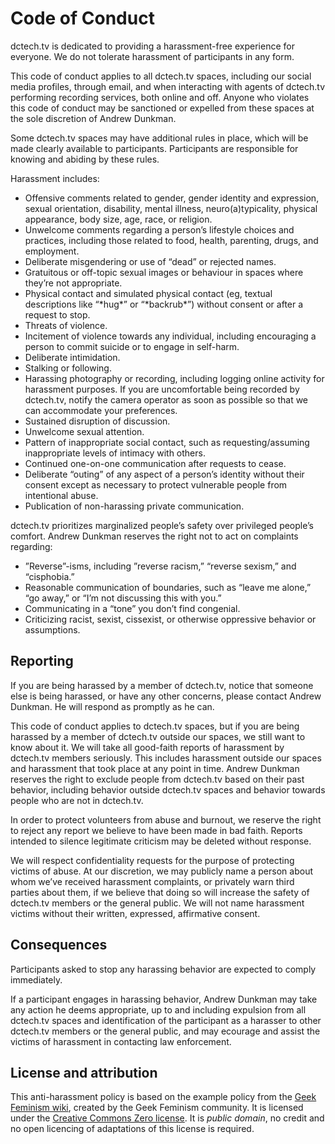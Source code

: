 # Code of Conduct

dctech.tv is dedicated to providing a harassment-free experience for everyone. We do not tolerate harassment of participants in any form.

This code of conduct applies to all dctech.tv spaces, including our social media profiles, through email, and when interacting with agents of dctech.tv performing recording services, both online and off. Anyone who violates this code of conduct may be sanctioned or expelled from these spaces at the sole discretion of Andrew Dunkman.

Some dctech.tv spaces may have additional rules in place, which will be made clearly available to participants. Participants are responsible for knowing and abiding by these rules.

Harassment includes:

 - Offensive comments related to gender, gender identity and expression, sexual orientation, disability, mental illness, neuro(a)typicality, physical appearance, body size, age, race, or religion.
 - Unwelcome comments regarding a person’s lifestyle choices and practices, including those related to food, health, parenting, drugs, and employment.
 - Deliberate misgendering or use of “dead” or rejected names.
 - Gratuitous or off-topic sexual images or behaviour in spaces where they’re not appropriate.
 - Physical contact and simulated physical contact (eg, textual descriptions like “\*hug\*” or “\*backrub\*”) without consent or after a request to stop.
 - Threats of violence.
 - Incitement of violence towards any individual, including encouraging a person to commit suicide or to engage in self-harm.
 - Deliberate intimidation.
 - Stalking or following.
 - Harassing photography or recording, including logging online activity for harassment purposes. If you are uncomfortable being recorded by dctech.tv, notify the camera operator as soon as possible so that we can accommodate your preferences.
 - Sustained disruption of discussion.
 - Unwelcome sexual attention.
 - Pattern of inappropriate social contact, such as requesting/assuming inappropriate levels of intimacy with others.
 - Continued one-on-one communication after requests to cease.
 - Deliberate “outing” of any aspect of a person’s identity without their consent except as necessary to protect vulnerable people from intentional abuse.
 - Publication of non-harassing private communication.

dctech.tv prioritizes marginalized people’s safety over privileged people’s comfort. Andrew Dunkman reserves the right not to act on complaints regarding:

 - ”Reverse”-isms, including ”reverse racism,” “reverse sexism,” and “cisphobia.”
 - Reasonable communication of boundaries, such as “leave me alone,” “go away,” or “I’m not discussing this with you.”
 - Communicating in a “tone” you don’t find congenial.
 - Criticizing racist, sexist, cissexist, or otherwise oppressive behavior or assumptions.

## Reporting

If you are being harassed by a member of dctech.tv, notice that someone else is being harassed, or have any other concerns, please contact Andrew Dunkman. He will respond as promptly as he can.

This code of conduct applies to dctech.tv spaces, but if you are being harassed by a member of dctech.tv outside our spaces, we still want to know about it. We will take all good-faith reports of harassment by dctech.tv members seriously. This includes harassment outside our spaces and harassment that took place at any point in time. Andrew Dunkman reserves the right to exclude people from dctech.tv based on their past behavior, including behavior outside dctech.tv spaces and behavior towards people who are not in dctech.tv.

In order to protect volunteers from abuse and burnout, we reserve the right to reject any report we believe to have been made in bad faith. Reports intended to silence legitimate criticism may be deleted without response.

We will respect confidentiality requests for the purpose of protecting victims of abuse. At our discretion, we may publicly name a person about whom we’ve received harassment complaints, or privately warn third parties about them, if we believe that doing so will increase the safety of dctech.tv members or the general public. We will not name harassment victims without their written, expressed, affirmative consent.

## Consequences

Participants asked to stop any harassing behavior are expected to comply immediately.

If a participant engages in harassing behavior, Andrew Dunkman may take any action he deems appropriate, up to and including expulsion from all dctech.tv spaces and identification of the participant as a harasser to other dctech.tv members or the general public, and may ecourage and assist the victims of harassment in contacting law enforcement.

## License and attribution

This anti-harassment policy is based on the example policy from the [Geek Feminism wiki](http://geekfeminism.wikia.com/wiki/Community_anti-harassment), created by the Geek Feminism community. It is licensed under the [Creative Commons Zero license](http://creativecommons.org/publicdomain/zero/1.0/). It is _public domain_, no credit and no open licencing of adaptations of this license is required.
